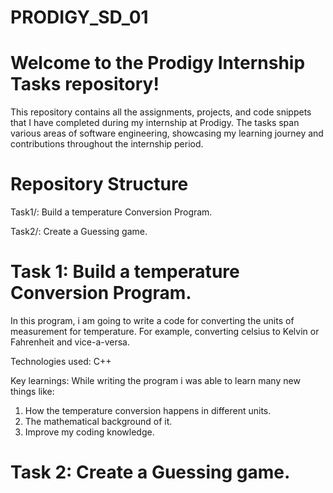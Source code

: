# PRODIGY_SD_01
# Welcome to the Prodigy Internship Tasks repository! 
This repository contains all the assignments, projects, and code snippets that I have completed during my internship at Prodigy. The tasks span various areas of software engineering, showcasing my learning journey and contributions throughout the internship period.

# Repository Structure
Task1/: Build a temperature Conversion Program.

Task2/: Create a Guessing game.


# Task 1: Build a temperature Conversion Program.

In this program, i am going to write a code for converting the units of measurement for temperature. For example, converting celsius to Kelvin or Fahrenheit and vice-a-versa.

Technologies used: C++

Key learnings: While writing the program i was able to learn many new things like:
1. How the temperature conversion happens in different units.
2. The mathematical background of it.
3. Improve my coding knowledge.


# Task 2: Create a Guessing game.


